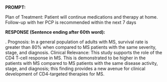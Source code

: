 **PROMPT:**

Plan of Treatment:  Patient will continue medications and therapy at home. Follow-up with her PCP is recommended within the next 7 days

**RESPONSE (Sentence ending after 60th word):**

.  Prognosis: In a general population of adults with MS, survival rate is greater than 80% when compared to MS patients with the same severity, stage, and diagnosis. Clinical Relevance: This study supports the role of the CD4 T-cell response in MS. This is demonstrated to be higher in the patients with MS compared to MS patients with the same disease activity, stage, and diagnosis; this finding provides a new avenue for clinical development of CD4-targeted therapies for MS. 